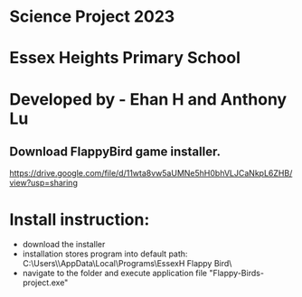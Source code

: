 # Science Project 2023
# Essex Heights Primary School

# Developed by - Ehan H and Anthony Lu

## Download FlappyBird game installer.
https://drive.google.com/file/d/11wta8vw5aUMNe5hH0bhVLJCaNkpL6ZHB/view?usp=sharing

# Install instruction:
- download the installer
- installation stores program into default path: C:\Users\\<username>\AppData\Local\Programs\EssexH Flappy Bird\
- navigate to the folder and execute application file "Flappy-Birds-project.exe"
